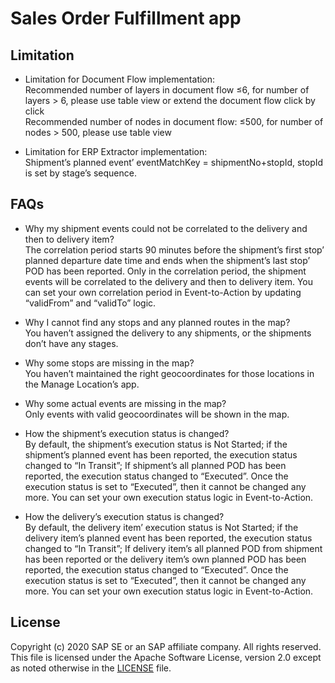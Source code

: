 # Sales Order Fulfillment app

## Limitation
* Limitation for Document Flow implementation:<br>
Recommended number of layers in document flow ≤6, for number of layers > 6, please use table view or extend the document flow click by click <br>
Recommended number of nodes in document flow: ≤500, for number of nodes > 500, please use table view <br>

* Limitation for ERP Extractor implementation: <br>
Shipment’s planned event’ eventMatchKey = shipmentNo+stopId, stopId is set by stage’s sequence. <br>

## FAQs

* Why my shipment events could not be correlated to the delivery and then to delivery item? <br>
The correlation period starts 90 minutes before the shipment’s first stop’ planned departure date time and ends when the shipment’s last stop’ POD has been reported. Only in the correlation period, the shipment events will be correlated to the delivery and then to delivery item.
You can set your own correlation period in Event-to-Action by updating “validFrom” and “validTo” logic.

* Why I cannot find any stops and any planned routes in the map? <br>
You haven’t assigned the delivery to any shipments, or the shipments don’t have any stages.

* Why some stops are missing in the map? <br>
You haven’t maintained the right geocoordinates for those locations in the Manage Location’s app.

* Why some actual events are missing in the map? <br>
Only events with valid geocoordinates will be shown in the map.

* How the shipment’s execution status is changed? <br>
By default, the shipment’s execution status is Not Started; if the shipment’s planned event has been reported, the execution status changed to “In Transit”; If shipment’s all planned POD has been reported, the execution status changed to “Executed”. Once the execution status is set to “Executed”, then it cannot be changed any more.
You can set your own execution status logic in Event-to-Action.

* How the delivery’s execution status is changed? <br>
By default, the delivery item’ execution status is Not Started; if the delivery item’s planned event has been reported, the execution status changed to “In Transit”; If delivery item’s all planned POD from shipment has been reported or the delivery item’s own planned POD has been reported, the execution status changed to “Executed”. Once the execution status is set to “Executed”, then it cannot be changed any more.
You can set your own execution status logic in Event-to-Action.



## License
Copyright (c) 2020 SAP SE or an SAP affiliate company. All rights reserved. This file is licensed under the Apache Software License, version 2.0 except as noted otherwise in the [LICENSE](LICENSE) file.   
